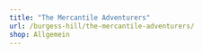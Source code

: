 ```yaml
---
title: "The Mercantile Adventurers"
url: /burgess-hill/the-mercantile-adventurers/
shop: Allgemein
---
```

